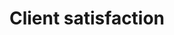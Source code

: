 ---
title: Client satisfaction
longTitle: 'Client satisfaction'
tags:
- gccommon
french:
- "[[Satisfaction du client]]"
---